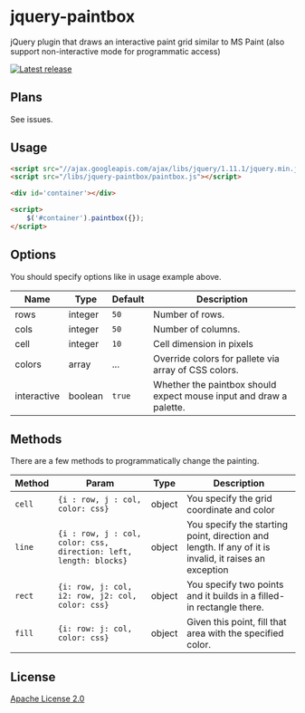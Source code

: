 # jquery-paintbox
jQuery plugin that draws an interactive paint grid similar to MS Paint (also support non-interactive mode for programmatic access)

[![Latest release](https://img.shields.io/github/release/pstrinkle/jquery-paintbox.svg)](https://github.com/pstrinkle/jquery-paintbox/releases/latest)

Plans
-----

See issues.

Usage
-----
```html
<script src="//ajax.googleapis.com/ajax/libs/jquery/1.11.1/jquery.min.js"></script>
<script src="/libs/jquery-paintbox/paintbox.js"></script>

<div id='container'></div>

<script>
    $('#container').paintbox({});
</script>
```

Options
-------
You should specify options like in usage example above.

| Name | Type | Default | Description |
| ---- | ---- | ---- | ---- |
| rows | integer | `50` | Number of rows. |
| cols | integer | `50` | Number of columns. |
| cell | integer | `10` | Cell dimension in pixels |
| colors | array | ... | Override colors for pallete via array of CSS colors. |
| interactive | boolean | `true` | Whether the paintbox should expect mouse input and draw a palette. |

Methods
-------
There are a few methods to programmatically change the painting.

| Method | Param | Type | Description |
| ---- | ---- | ---- | ---- |
| `cell` | `{i : row, j : col, color: css}` | object | You specify the grid coordinate and color |
| `line` | `{i : row, j : col, color: css, direction: left, length: blocks}` | object | You specify the starting point, direction and length.  If any of it is invalid, it raises an exception |
| `rect` | `{i: row, j: col, i2: row, j2: col, color: css}` | object | You specify two points and it builds in a filled-in rectangle there.|
| `fill` | `{i: row: j: col, color: css}` | object | Given this point, fill that area with the specified color. |

License
-------
[Apache License 2.0](http://www.apache.org/licenses/LICENSE-2.0)
